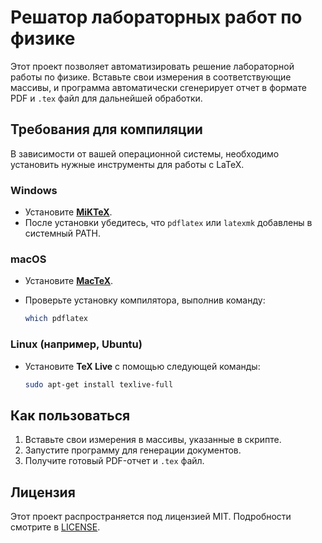 # Решатор лабораторных работ по физике

Этот проект позволяет автоматизировать решение лабораторной работы по физике. Вставьте свои измерения в соответствующие массивы, и программа автоматически сгенерирует отчет в формате PDF и `.tex` файл для дальнейшей обработки. 

## Требования для компиляции

В зависимости от вашей операционной системы, необходимо установить нужные инструменты для работы с LaTeX.

### Windows
- Установите [**MiKTeX**](https://miktex.org/download).
- После установки убедитесь, что `pdflatex` или `latexmk` добавлены в системный PATH.

### macOS
- Установите [**MacTeX**](https://www.tug.org/mactex/).
- Проверьте установку компилятора, выполнив команду:

    ```bash
    which pdflatex
    ```

### Linux (например, Ubuntu)
- Установите **TeX Live** с помощью следующей команды:

    ```bash
    sudo apt-get install texlive-full
    ```

## Как пользоваться
1. Вставьте свои измерения в массивы, указанные в скрипте.
2. Запустите программу для генерации документов.
3. Получите готовый PDF-отчет и `.tex` файл.

## Лицензия
Этот проект распространяется под лицензией MIT. Подробности смотрите в [LICENSE](https://mit-license.org/).
